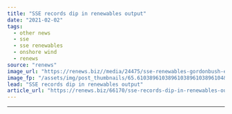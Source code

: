 ```yaml
---
title: "SSE records dip in renewables output"
date: "2021-02-02"
tags: 
  - other news
  - sse
  - sse renewables
  - onshore wind
  - renews
source: "renews"
image_url: "https://renews.biz//media/24475/sse-renewables-gordonbush-ext.jpg?mode=crop&width=770&heightratio=0.6103896103896103896103896104&slimmage=true"
image_fp: "/assets/img/post_thumbnails/65.6103896103896103896103896104&slimmage=true"
lead: "SSE records dip in renewables output"
article_url: "https://renews.biz/66170/sse-records-dip-in-renewables-output/"
---
```


---
